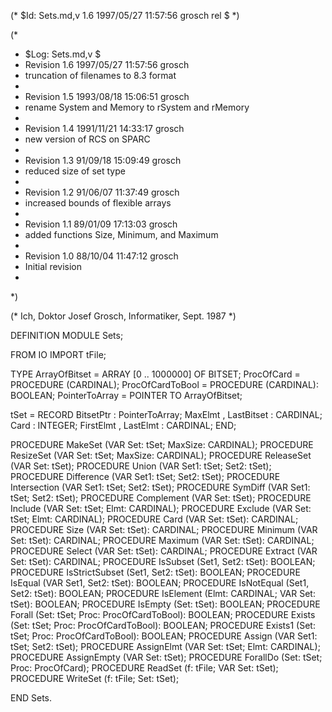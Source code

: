 (* $Id: Sets.md,v 1.6 1997/05/27 11:57:56 grosch rel $ *)

(*
 * $Log: Sets.md,v $
 * Revision 1.6  1997/05/27 11:57:56  grosch
 * truncation of filenames to 8.3 format
 *
 * Revision 1.5  1993/08/18 15:06:51  grosch
 * rename System and Memory to rSystem and rMemory
 *
 * Revision 1.4  1991/11/21  14:33:17  grosch
 * new version of RCS on SPARC
 *
 * Revision 1.3  91/09/18  15:09:49  grosch
 * reduced size of set type
 * 
 * Revision 1.2  91/06/07  11:37:49  grosch
 * increased bounds of flexible arrays
 * 
 * Revision 1.1  89/01/09  17:13:03  grosch
 * added functions Size, Minimum, and Maximum
 * 
 * Revision 1.0  88/10/04  11:47:12  grosch
 * Initial revision
 * 
 *)

(* Ich, Doktor Josef Grosch, Informatiker, Sept. 1987 *)

DEFINITION MODULE Sets;

FROM IO IMPORT tFile;

TYPE
   ArrayOfBitset	= ARRAY [0 .. 1000000] OF BITSET;
   ProcOfCard		= PROCEDURE (CARDINAL);
   ProcOfCardToBool	= PROCEDURE (CARDINAL): BOOLEAN;
   PointerToArray	 = POINTER TO ArrayOfBitset;

   tSet = RECORD
      BitsetPtr		: PointerToArray;
      MaxElmt		,
      LastBitset	: CARDINAL;
      Card		: INTEGER;
      FirstElmt		,
      LastElmt		: CARDINAL;
   END;

PROCEDURE MakeSet	(VAR Set: tSet; MaxSize: CARDINAL);
PROCEDURE ResizeSet	(VAR Set: tSet; MaxSize: CARDINAL);
PROCEDURE ReleaseSet	(VAR Set: tSet);
PROCEDURE Union		(VAR Set1: tSet; Set2: tSet);
PROCEDURE Difference	(VAR Set1: tSet; Set2: tSet);
PROCEDURE Intersection	(VAR Set1: tSet; Set2: tSet);
PROCEDURE SymDiff	(VAR Set1: tSet; Set2: tSet);
PROCEDURE Complement	(VAR Set: tSet);
PROCEDURE Include	(VAR Set: tSet; Elmt: CARDINAL);
PROCEDURE Exclude	(VAR Set: tSet; Elmt: CARDINAL);
PROCEDURE Card		(VAR Set: tSet): CARDINAL;
PROCEDURE Size		(VAR Set: tSet): CARDINAL;
PROCEDURE Minimum	(VAR Set: tSet): CARDINAL;
PROCEDURE Maximum	(VAR Set: tSet): CARDINAL;
PROCEDURE Select	(VAR Set: tSet): CARDINAL;
PROCEDURE Extract	(VAR Set: tSet): CARDINAL;
PROCEDURE IsSubset	(Set1, Set2: tSet): BOOLEAN;
PROCEDURE IsStrictSubset (Set1, Set2: tSet): BOOLEAN;
PROCEDURE IsEqual	(VAR Set1, Set2: tSet): BOOLEAN;
PROCEDURE IsNotEqual	(Set1, Set2: tSet): BOOLEAN;
PROCEDURE IsElement	(Elmt: CARDINAL; VAR Set: tSet): BOOLEAN;
PROCEDURE IsEmpty	(Set: tSet): BOOLEAN;
PROCEDURE Forall	(Set: tSet; Proc: ProcOfCardToBool): BOOLEAN;
PROCEDURE Exists	(Set: tSet; Proc: ProcOfCardToBool): BOOLEAN;
PROCEDURE Exists1	(Set: tSet; Proc: ProcOfCardToBool): BOOLEAN;
PROCEDURE Assign	(VAR Set1: tSet; Set2: tSet);
PROCEDURE AssignElmt	(VAR Set: tSet; Elmt: CARDINAL);
PROCEDURE AssignEmpty	(VAR Set: tSet);
PROCEDURE ForallDo	(Set: tSet; Proc: ProcOfCard);
PROCEDURE ReadSet	(f: tFile; VAR Set: tSet);
PROCEDURE WriteSet	(f: tFile;     Set: tSet);

END Sets.
